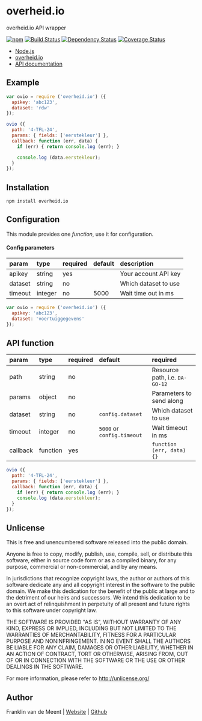 overheid.io
===========

overheid.io API wrapper

[![npm](https://img.shields.io/npm/v/overheid.io.svg?maxAge=3600)](https://github.com/fvdm/nodejs-overheid.io/blob/master/CHANGELOG.md)
[![Build Status](https://travis-ci.org/fvdm/nodejs-overheid.io.svg?branch=master)](https://travis-ci.org/fvdm/nodejs-overheid.io)
[![Dependency Status](https://gemnasium.com/badges/github.com/fvdm/nodejs-overheid.io.svg)](https://gemnasium.com/github.com/fvdm/nodejs-overheid.io#runtime-dependencies)
[![Coverage Status](https://coveralls.io/repos/github/fvdm/nodejs-overheid.io/badge.svg?branch=master)](https://coveralls.io/github/fvdm/nodejs-overheid.io?branch=master)

* [Node.js](https://nodejs.org)
* [overheid.io](https://overheid.io)
* [API documentation](https://overheid.io/documentatie)


Example
-------

```js
var ovio = require ('overheid.io') ({
  apikey: 'abc123',
  dataset: 'rdw'
});

ovio ({
  path: '4-TFL-24',
  params: { fields: ['eerstekleur'] },
  callback: function (err, data) {
    if (err) { return console.log (err); }

    console.log (data.eerstekleur);
  }
});
```


Installation
------------

`npm install overheid.io`


Configuration
-------------

This module provides one _function_, use it for configuration.


#### Config parameters

param   | type    | required | default | description
:-------|:--------|:---------|:--------|:--------------------
apikey  | string  | yes      |         | Your account API key
dataset | string  | no       |         | Which dataset to use
timeout | integer | no       | 5000    | Wait time out in ms


```js
var ovio = require ('overheid.io') ({
  apikey: 'abc123',
  dataset: 'voertuiggegevens'
});
```


API function
------------

param    | type     | required | default                    | required
:--------|:---------|:---------|:---------------------------|:------------------------------
path     | string   | no       |                            | Resource path, i.e. `DA-GO-12`
params   | object   | no       |                            | Parameters to send along
dataset  | string   | no       | `config.dataset`           | Which dataset to use
timeout  | integer  | no       | `5000` or `config.timeout` | Wait timeout in ms
callback | function | yes      |                            | `function (err, data) {}`


```js
ovio ({
  path: '4-TFL-24',
  params: { fields: ['eerstekleur'] },
  callback: function (err, data) {
    if (err) { return console.log (err); }
    console.log (data.eerstekleur);
  }
});
```


Unlicense
---------

This is free and unencumbered software released into the public domain.

Anyone is free to copy, modify, publish, use, compile, sell, or
distribute this software, either in source code form or as a compiled
binary, for any purpose, commercial or non-commercial, and by any
means.

In jurisdictions that recognize copyright laws, the author or authors
of this software dedicate any and all copyright interest in the
software to the public domain. We make this dedication for the benefit
of the public at large and to the detriment of our heirs and
successors. We intend this dedication to be an overt act of
relinquishment in perpetuity of all present and future rights to this
software under copyright law.

THE SOFTWARE IS PROVIDED "AS IS", WITHOUT WARRANTY OF ANY KIND,
EXPRESS OR IMPLIED, INCLUDING BUT NOT LIMITED TO THE WARRANTIES OF
MERCHANTABILITY, FITNESS FOR A PARTICULAR PURPOSE AND NONINFRINGEMENT.
IN NO EVENT SHALL THE AUTHORS BE LIABLE FOR ANY CLAIM, DAMAGES OR
OTHER LIABILITY, WHETHER IN AN ACTION OF CONTRACT, TORT OR OTHERWISE,
ARISING FROM, OUT OF OR IN CONNECTION WITH THE SOFTWARE OR THE USE OR
OTHER DEALINGS IN THE SOFTWARE.

For more information, please refer to <http://unlicense.org/>


Author
------

Franklin van de Meent
| [Website](https://frankl.in)
| [Github](https://github.com/fvdm)
